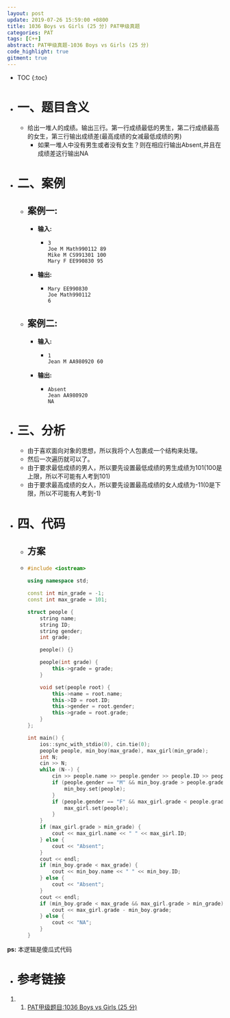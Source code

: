 ```yaml
---
layout: post
update: 2019-07-26 15:59:00 +0800
title: 1036 Boys vs Girls (25 分) PAT甲级真题
categories: PAT
tags: [C++]
abstract: PAT甲级真题-1036 Boys vs Girls (25 分)
code_highlight: true
gitment: true
---
```

* TOC
{:toc}
* # 一、题目含义

    * 给出一堆人的成绩。输出三行。第一行成绩最低的男生，第二行成绩最高的女生，第三行输出成绩差(最高成绩的女减最低成绩的男)
        * 如果一堆人中没有男生或者没有女生？则在相应行输出Absent,并且在成绩差这行输出NA
    
* # 二、案例
  
    * ## 案例一:
      
        * **输入:**    

            *   ```none
                3
                Joe M Math990112 89
                Mike M CS991301 100
                Mary F EE990830 95
                ```
        * **输出:** 
            *   ```none
                Mary EE990830
                Joe Math990112
                6
                ```
    * ## 案例二:
      
        * **输入:**    

            *   ```none
                1
                Jean M AA980920 60
                ```
        * **输出:** 
            *   ```none
                Absent
                Jean AA980920
                NA
                ```
    
* # 三、分析
    * 由于喜欢面向对象的思想，所以我将个人包裹成一个结构来处理。
    * 然后一次遍历就可以了。
    * 由于要求最低成绩的男人，所以要先设置最低成绩的男生成绩为101(100是上限，所以不可能有人考到101)
    * 由于要求最高成绩的女人，所以要先设置最高成绩的女人成绩为-11(0是下限，所以不可能有人考到-1)
    
* # 四、代码
  
    *   ## 方案
    *   ```cpp
        #include <iostream>
        
        using namespace std;
        
        const int min_grade = -1;
        const int max_grade = 101;
        
        struct people {
            string name;
            string ID;
            string gender;
            int grade;
        
            people() {}
        
            people(int grade) {
                this->grade = grade;
            }
        
            void set(people root) {
                this->name = root.name;
                this->ID = root.ID;
                this->gender = root.gender;
                this->grade = root.grade;
            }
        };
        
        int main() {
            ios::sync_with_stdio(0), cin.tie(0);
            people people, min_boy(max_grade), max_girl(min_grade);
            int N;
            cin >> N;
            while (N--) {
                cin >> people.name >> people.gender >> people.ID >> people.grade;
                if (people.gender == "M" && min_boy.grade > people.grade) {
                    min_boy.set(people);
                }
                if (people.gender == "F" && max_girl.grade < people.grade) {
                    max_girl.set(people);
                }
            }
            if (max_girl.grade > min_grade) {
                cout << max_girl.name << " " << max_girl.ID;
            } else {
                cout << "Absent";
            }
            cout << endl;
            if (min_boy.grade < max_grade) {
                cout << min_boy.name << " " << min_boy.ID;
            } else {
                cout << "Absent";
            }
            cout << endl;
            if (min_boy.grade < max_grade && max_girl.grade > min_grade) {
                cout << max_girl.grade - min_boy.grade;
            } else {
                cout << "NA";
            }
        }
        ```

**ps:** 本逻辑是傻瓜式代码
* # 参考链接
1. 1. [PAT甲级题目:1036 Boys vs Girls (25 分)](https://pintia.cn/problem-sets/994805342720868352/problems/994805453203030016)

